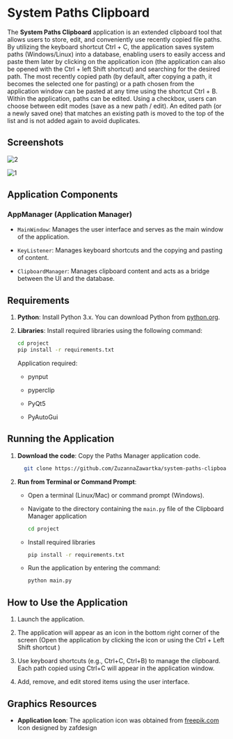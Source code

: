 # System Paths Clipboard

The **System Paths Clipboard** application is an extended clipboard tool that allows users to store, edit, and conveniently use recently copied file paths. By utilizing the keyboard shortcut Ctrl + C, the application saves system paths (Windows/Linux) into a database, enabling users to easily access and paste them later by clicking on the application icon (the application can also be opened with the Ctrl + left Shift shortcut) and searching for the desired path. The most recently copied path (by default, after copying a path, it becomes the selected one for pasting) or a path chosen from the application window can be pasted at any time using the shortcut Ctrl + B. Within the application, paths can be edited. Using a checkbox, users can choose between edit modes (save as a new path / edit). An edited path (or a newly saved one) that matches an existing path is moved to the top of the list and is not added again to avoid duplicates. 

## Screenshots

![2](https://github.com/ZuzannaZawartka/system-paths-manager/assets/60311564/bdc94a49-7783-4061-bc95-6c0b3efff573)


![1](https://github.com/ZuzannaZawartka/system-paths-manager/assets/60311564/10043f46-88ee-4aa8-a6bf-d8b524a0e805)


## Application Components

### AppManager (Application Manager)

- `MainWindow`: Manages the user interface and serves as the main window of the application.

- `KeyListener`: Manages keyboard shortcuts and the copying and pasting of content.

- `ClipboardManager`: Manages clipboard content and acts as a bridge between the UI and the database.

## Requirements

1. **Python**: Install Python 3.x. You can download Python from [python.org](https://www.python.org/downloads/).

2. **Libraries**: Install required libraries using the following command:

   ```bash
   cd project
   pip install -r requirements.txt
   ```
   
	Application required:
	- pynput
	- pyperclip
	- PyQt5

	- PyAutoGui
## Running the Application

1. **Download the code**: Copy the Paths Manager application code.
   ```bash
     git clone https://github.com/ZuzannaZawartka/system-paths-clipboard.git
     ```
2. **Run from Terminal or Command Prompt**:

   - Open a terminal (Linux/Mac) or command prompt (Windows).

   - Navigate to the directory containing the `main.py` file of the Clipboard Manager application
     ```bash
     cd project
     ```

   - Install required libraries 
		```bash
	   pip install -r requirements.txt
     ```
   - Run the application by entering the command:

     ```bash
     python main.py
     ```

## How to Use the Application

1. Launch the application.

2. The application will appear as an icon in the bottom right corner of the screen (Open the application by clicking the icon or using the Ctrl + Left Shift shortcut )

3. Use keyboard shortcuts (e.g., Ctrl+C, Ctrl+B) to manage the clipboard. Each path copied using Ctrl+C will appear in the application window.

4. Add, remove, and edit stored items using the user interface.

## Graphics Resources

- **Application Icon**: The application icon was obtained from [freepik.com](https://www.freepik.com/icon/mobile-application_5021035) Icon designed by zafdesign
